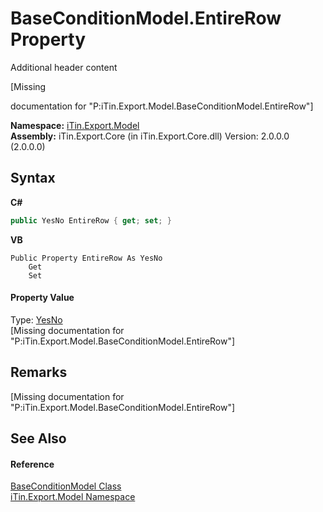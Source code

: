 # BaseConditionModel.EntireRow Property 
Additional header content 

\[Missing <summary> documentation for "P:iTin.Export.Model.BaseConditionModel.EntireRow"\]

**Namespace:**&nbsp;<a href="N_iTin_Export_Model">iTin.Export.Model</a><br />**Assembly:**&nbsp;iTin.Export.Core (in iTin.Export.Core.dll) Version: 2.0.0.0 (2.0.0.0)

## Syntax

**C#**<br />
``` C#
public YesNo EntireRow { get; set; }
```

**VB**<br />
``` VB
Public Property EntireRow As YesNo
	Get
	Set
```


#### Property Value
Type: <a href="T_iTin_Export_Model_YesNo">YesNo</a><br />\[Missing <value> documentation for "P:iTin.Export.Model.BaseConditionModel.EntireRow"\]

## Remarks
\[Missing <remarks> documentation for "P:iTin.Export.Model.BaseConditionModel.EntireRow"\]

## See Also


#### Reference
<a href="T_iTin_Export_Model_BaseConditionModel">BaseConditionModel Class</a><br /><a href="N_iTin_Export_Model">iTin.Export.Model Namespace</a><br />